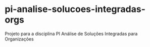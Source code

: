 # pi-analise-solucoes-integradas-orgs
Projeto para a disciplina PI Análise de Soluções Integradas para Organizações
